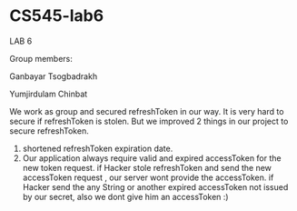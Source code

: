 # CS545-lab6

LAB 6

Group members:

Ganbayar Tsogbadrakh 

Yumjirdulam Chinbat 


 We work as group and secured refreshToken in our way. It is very hard to secure if refreshToken is stolen.
 But we improved 2 things in our project to secure refreshToken.

 1. shortened refreshToken expiration date. 
 2. Our application always require valid and expired accessToken for the new token request. 
 	if Hacker stole refreshToken and send the new accessToken request , our server wont provide the accessToken. 
 	if Hacker send the any String or another expired accessToken not issued by our secret, also we dont give him an accessToken :)

